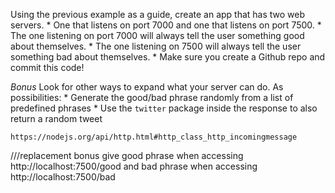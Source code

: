 Using the previous example as a guide, create an app that has two web servers.
    * One that listens on port 7000 and one that listens on port 7500.
    * The one listening on port 7000 will always tell the user something good about themselves.
    * The one listening on 7500 will always tell the user something bad about themselves.
    * Make sure you create a Github repo and commit this code!

_Bonus_
 Look for other ways to expand what your server can do. As possibilities:
    * Generate the good/bad phrase randomly from a list of predefined phrases
    * Use the `twitter` package inside the response to also return a random tweet

    https://nodejs.org/api/http.html#http_class_http_incomingmessage

///replacement bonus
give good phrase when accessing http://localhost:7500/good and bad phrase when accessing http://localhost:7500/bad
